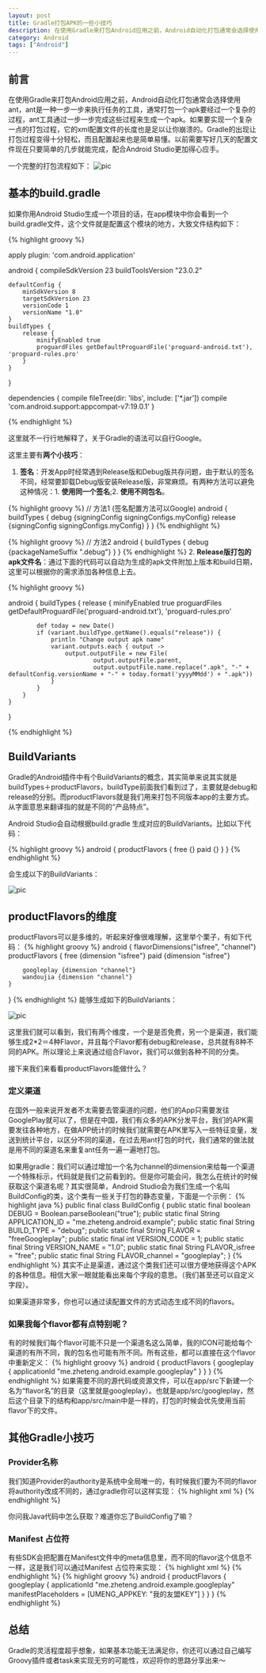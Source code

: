 ```yaml
---
layout: post
title: Gradle打包APK的一些小技巧
description: 在使用Gradle来打包Android应用之前，Android自动化打包通常会选择使用ant，ant是一种一步一步来执行任务的工具，通常打包一个apk要经过一个复杂的过程，ant工具通过一步一步完成这些过程来生成一个apk。如果要实现一个复杂一点的打包过程，它的xml配置文件的长度也是足以让你崩溃的。Gradle的出现让打包过程变得十分轻松，而且配置起来也是简单易懂。以前需要写好几天的配置文件现在只要简单的几步就能完成，配合Android Studio更加得心应手。
category: Android
tags: ["Android"]
---
```


## 前言

在使用Gradle来打包Android应用之前，Android自动化打包通常会选择使用ant，ant是一种一步一步来执行任务的工具，通常打包一个apk要经过一个复杂的过程，ant工具通过一步一步完成这些过程来生成一个apk。如果要实现一个复杂一点的打包过程，它的xml配置文件的长度也是足以让你崩溃的。Gradle的出现让打包过程变得十分轻松，而且配置起来也是简单易懂。以前需要写好几天的配置文件现在只要简单的几步就能完成，配合Android Studio更加得心应手。

一个完整的打包流程如下：
![pic](https://github.com/junyuecao/private-static/blob/master/20160301a.png?raw=true)

## 基本的build.gradle

如果你用Android Studio生成一个项目的话，在app模块中你会看到一个build.gradle文件，这个文件就是配置这个模块的地方，大致文件结构如下：

{% highlight groovy %}
    
apply plugin: 'com.android.application'

android {
    compileSdkVersion 23
    buildToolsVersion "23.0.2"

    defaultConfig {
        minSdkVersion 8
        targetSdkVersion 23
        versionCode 1
        versionName "1.0"
    }
    buildTypes {
        release {
            minifyEnabled true
            proguardFiles getDefaultProguardFile('proguard-android.txt'), 'proguard-rules.pro'
        }
    }
}

dependencies {
    compile fileTree(dir: 'libs', include: ['*.jar'])
    compile 'com.android.support:appcompat-v7:19.0.1'
}

{% endhighlight %}

这里就不一行行地解释了，关于Gradle的语法可以自行Google。

这里主要有**两个小技巧**：

 1. **签名**：开发App时经常遇到Release版和Debug版共存问题，由于默认的签名不同，经常要卸载Debug版安装Release版，非常麻烦。有两种方法可以避免这种情况：1. **使用同一个签名**;2. **使用不同包名**。

{% highlight groovy %}
// 方法1 (签名配置方法可以Google)
android {
   buildTypes {
       debug {signingConfig signingConfigs.myConfig}
       release {signingConfig signingConfigs.myConfig}
   }
}
{% endhighlight %}

{% highlight groovy %}
// 方法2 
android {
   buildTypes {
       debug {packageNameSuffix ".debug"}
   }
}
{% endhighlight %}
 2. **Release版打包的apk文件名**：通过下面的代码可以自动为生成的apk文件附加上版本和build日期，这里可以根据你的需求添加各种信息上去。

{% highlight groovy %}

android {
    buildTypes {
        release {
            minifyEnabled true
            proguardFiles getDefaultProguardFile('proguard-android.txt'), 'proguard-rules.pro'

            def today = new Date()
            if (variant.buildType.getName().equals("release")) {
                println "Change output apk name"
                variant.outputs.each { output ->
                    output.outputFile = new File(
                            output.outputFile.parent,
                            output.outputFile.name.replace(".apk", "-" + defaultConfig.versionName + "-" + today.format('yyyyMMdd') + ".apk"))
                }
            }
        }
    }
}

{% endhighlight %}

## BuildVariants

Gradle的Android插件中有个BuildVariants的概念，其实简单来说其实就是buildTypes＋productFlavors，buildType前面我们看到过了，主要就是debug和release的分别。而productFlavors就是我们用来打包不同版本app的主要方式。从字面意思来翻译指的就是不同的“产品特点”。

Android Studio会自动根据build.gradle 生成对应的BuildVariants。比如以下代码：

{% highlight groovy %}
android {
    productFlavors {
        free {}
        paid {}
    }
}
{% endhighlight %}

会生成以下的BuildVariants：

![pic](https://github.com/junyuecao/private-static/blob/master/20160301b.png?raw=true)

## productFlavors的维度

productFlavors可以是多维的，听起来好像很难理解，这里举个栗子，有如下代码：
{% highlight groovy %}
android {
    flavorDimensions("isfree", "channel")
    productFlavors {
        free {dimension "isfree"}
        paid {dimension "isfree"}

        googleplay {dimension "channel"}
        wandoujia {dimension "channel"}
    }
}
{% endhighlight %}
能够生成如下的BuildVariants：

![pic](https://github.com/junyuecao/private-static/blob/master/20160301c.png?raw=true)

这里我们就可以看到，我们有两个维度，一个是是否免费，另一个是渠道，我们能够生成2*2＝4种Flavor，并且每个Flavor都有debug和release，总共就有8种不同的APK。所以理论上来说通过组合Flavor，我们可以做到各种不同的分类。

接下来我们来看看productFlavors能做什么？
### 定义渠道

在国外一般来说开发者不太需要去管渠道的问题，他们的App只需要发往GooglePlay就可以了，但是在中国，我们有众多的APK分发平台，我们的APK需要发往各种地方，在做APP统计的时候我们就需要在APK里写入一些特征变量，发送到统计平台，以区分不同的渠道，在过去用ant打包的时代，我们通常的做法就是用不同的渠道名来重复ant任务一遍一遍地打包。

如果用gradle：我们可以通过增加一个名为channel的dimension来给每一个渠道一个特殊标示，代码就是我们之前看到的。但是你可能会问，我怎么在统计的时候获取这个渠道名呢？其实很简单，Android Studio会为我们生成一个名叫BuildConfig的类，这个类有一些关于打包的静态变量，下面是一个示例：
{% highlight java %}
public final class BuildConfig {
  public static final boolean DEBUG = Boolean.parseBoolean("true");
  public static final String APPLICATION_ID = "me.zheteng.android.example";
  public static final String BUILD_TYPE = "debug";
  public static final String FLAVOR = "freeGoogleplay";
  public static final int VERSION_CODE = 1;
  public static final String VERSION_NAME = "1.0";
  public static final String FLAVOR_isfree = "free";
  public static final String FLAVOR_channel = "googleplay";
}
{% endhighlight %}
其实不止是渠道，通过这个类我们还可以很方便地获得这个APK的各种信息。相信大家一眼就能看出来每个字段的意思。（我们甚至还可以自定义字段）。

如果渠道非常多，你也可以通过读配置文件的方式动态生成不同的flavors。

### 如果我每个flavor都有点特别呢？

有的时候我们每个flavor可能不只是一个渠道名这么简单，我的ICON可能给每个渠道的有所不同，我的包名也可能有所不同。所有这些，都可以直接在这个flavor中重新定义：
{% highlight groovy %}
android {
    productFlavors {
        googleplay {
            applicationId "me.zheteng.android.example.googleplay"
        }
    }
}
{% endhighlight %}
如果需要不同的源代码或资源文件，可以在app/src下新建一个名为“flavor名”的目录（这里就是googleplay）。也就是app/src/googleplay，然后这个目录下的结构和app/src/main中是一样的，打包的时候会优先使用当前flavor下的文件。

## 其他Gradle小技巧

### Provider名称

我们知道Provider的authority是系统中全局唯一的，有时候我们要为不同的flavor将authority改成不同的，通过gradle你可以这样实现：
{% highlight xml %}
<provider
    android:exported="true"
    android:name="com.path.to.my.Provider"
    android:authorities="${applicationId}.provider"/>
{% endhighlight %}

你问我Java代码中怎么获取？难道你忘了BuildConfig了嘛？

### Manifest 占位符

有些SDK会把配置在Manifest文件中的meta信息里，而不同的flavor这个信息不一样，这是我们可以通过Manifest 占位符来实现：
{% highlight xml %}
<meta-data android:value="${UMENG_APPKEY}" android:name="UMENG_APPKEY"/>
{% endhighlight %}
{% highlight groovy %}
android {
    productFlavors {
        googleplay {
            applicationId "me.zheteng.android.example.googleplay"
            manifestPlaceholders = [UMENG_APPKEY: "我的友盟KEY"]
        }
    }
}
{% endhighlight %}

## 总结
Gradle的灵活程度超乎想象，如果基本功能无法满足你，你还可以通过自己编写Groovy插件或者task来实现无穷的可能性，欢迎将你的思路分享出来～






